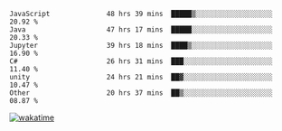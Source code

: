 <!--START_SECTION:waka-->

```text
JavaScript              48 hrs 39 mins  █████▒░░░░░░░░░░░░░░░░░░░   20.92 %
Java                    47 hrs 17 mins  █████░░░░░░░░░░░░░░░░░░░░   20.33 %
Jupyter                 39 hrs 18 mins  ████▒░░░░░░░░░░░░░░░░░░░░   16.90 %
C#                      26 hrs 31 mins  ███░░░░░░░░░░░░░░░░░░░░░░   11.40 %
unity                   24 hrs 21 mins  ██▓░░░░░░░░░░░░░░░░░░░░░░   10.47 %
Other                   20 hrs 37 mins  ██▒░░░░░░░░░░░░░░░░░░░░░░   08.87 %
```

<!--END_SECTION:waka-->
[![wakatime](https://wakatime.com/badge/user/6c2f442e-41b4-42e3-bc06-d5d8203ad1da.svg)](https://wakatime.com/@6c2f442e-41b4-42e3-bc06-d5d8203ad1da)
